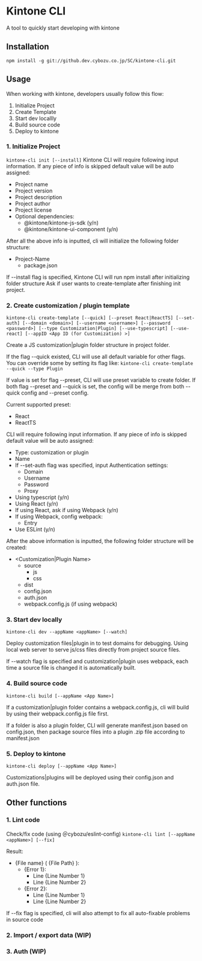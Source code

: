 # Kintone CLI
A tool to quickly start developing with kintone
## Installation
``
npm install -g git://github.dev.cybozu.co.jp/SC/kintone-cli.git
``
## Usage
When working with kintone, developers usually follow this flow:
1. Initialize Project
2. Create Template
3. Start dev locallly
4. Build source code
5. Deploy to kintone

### 1. Initialize Project
``
kintone-cli init [--install]
``
Kintone CLI will require following input information. If any piece of info is skipped default value will be auto assigned:
- Project name
- Project version
- Project description
- Project author
- Project license
- Optional dependencies:
    -   @kintone/kintone-js-sdk (y/n)
    -   @kintone/kintone-ui-component (y/n)

After all the above info is inputted, cli will initialize the following folder structure:
- Project-Name
    - package.json

If --install flag is specified, Kintone CLI will run npm install after initializing folder structure
Ask if user wants to create-template after finishing init project.
### 2. Create customization / plugin template
``
kintone-cli create-template
    [--quick]
    [--preset React|ReactTS]
    [--set-auth]
    [--domain <domain>]
    [--username <username>]
    [--password <password>]
    [--type Customization|Plugin]
    [--use-typescript]
    [--use-react]
    [--appID <App ID (for Customization) >]
``

Create a JS customization|plugin folder structure in project folder.

If the flag --quick existed, CLI will use all default variable for other flags. You can override some by setting its flag like:
``
kintone-cli create-template --quick --type Plugin
``

If value is set for flag --preset, CLI will use preset variable to create folder. If both flag --preset and --quick is set, the config will be merge from both --quick config and --preset config. 

Current supported preset:
- React
- ReactTS

CLI will require following input information. If any piece of info is skipped default value will be auto assigned:
- Type: customization or plugin
- Name
- If --set-auth flag was specified, input Authentication settings:
    - Domain
    - Username
    - Password
    - Proxy
- Using typescript (y/n)
- Using React (y/n)
- If using React, ask if using Webpack (y/n)
- If using Webpack, config webpack:
    - Entry
- Use ESLint (y/n)

After the above information is inputted, the following folder structure will be created:
- <Customization|Plugin Name>
    - source 
        - js
        - css
    - dist
    - config.json
    - auth.json
    - webpack.config.js (if using webpack)

### 3. Start dev locally
``
kintone-cli dev --appName <appName> [--watch]
``

Deploy customization files|plugin in <appName> to test domains for debugging.
Using local web server to serve js/css files directly from project source files.

If --watch flag is specified and customization|plugin uses webpack, each time a source file is changed it is automatically built.

### 4. Build source code
``
kintone-cli build [--appName <App Name>]
``

If a customization|plugin folder contains a webpack.config.js, cli will build by using their webpack.config.js file first.

If a folder is also a plugin folder, CLI will generate manifest.json based on config.json, then package source files into a plugin .zip file according to manifest.json

### 5. Deploy to kintone
``
kintone-cli deploy [--appName <App Name>]
``

Customizations|plugins will be deployed using their config.json and auth.json file.

## Other functions
### 1. Lint code
Check/fix code (using ＠cybozu/eslint-config)
``
kintone-cli lint [--appName <appName>] [--fix]
``

Result: 
- {File name} ( {File Path} ):
    - {Error 1}:
        - Line {Line Number 1}
        - Line {Line Number 2}
    - {Error 2}:
        - Line {Line Number 1}
        - Line {Line Number 2}

If --fix flag is specified, cli will also attempt to fix all auto-fixable problems in source code
### 2. Import / export data (WIP)
### 3. Auth (WIP)